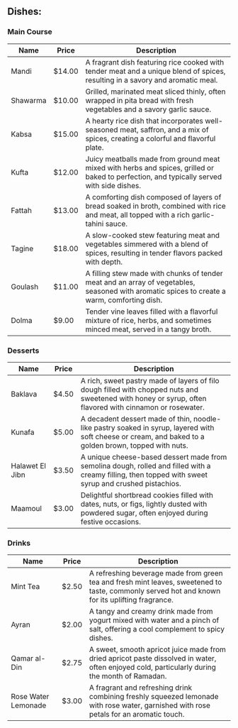 ## Dishes:
### Main Course
| Name | Price | Description |
| ---- | ----- | ----------- |
| Mandi | $14.00 | A fragrant dish featuring rice cooked with tender meat and a unique blend of spices, resulting in a savory and aromatic meal. |
| Shawarma | $10.00 | Grilled, marinated meat sliced thinly, often wrapped in pita bread with fresh vegetables and a savory garlic sauce. |
| Kabsa | $15.00 | A hearty rice dish that incorporates well-seasoned meat, saffron, and a mix of spices, creating a colorful and flavorful plate. |
| Kufta | $12.00 | Juicy meatballs made from ground meat mixed with herbs and spices, grilled or baked to perfection, and typically served with side dishes. |
| Fattah | $13.00 | A comforting dish composed of layers of bread soaked in broth, combined with rice and meat, all topped with a rich garlic-tahini sauce. |
| Tagine | $18.00 | A slow-cooked stew featuring meat and vegetables simmered with a blend of spices, resulting in tender flavors packed with depth. |
| Goulash | $11.00 | A filling stew made with chunks of tender meat and an array of vegetables, seasoned with aromatic spices to create a warm, comforting dish. |
| Dolma | $9.00 | Tender vine leaves filled with a flavorful mixture of rice, herbs, and sometimes minced meat, served in a tangy broth. |

### Desserts
| Name | Price | Description |
| ---- | ----- | ----------- |
| Baklava | $4.50 | A rich, sweet pastry made of layers of filo dough filled with chopped nuts and sweetened with honey or syrup, often flavored with cinnamon or rosewater.|
| Kunafa | $5.00 | A decadent dessert made of thin, noodle-like pastry soaked in syrup, layered with soft cheese or cream, and baked to a golden brown, topped with nuts. |
| Halawet El Jibn | $3.50 | A unique cheese-based dessert made from semolina dough, rolled and filled with a creamy filling, then topped with sweet syrup and crushed pistachios. |
| Maamoul | $3.00 | Delightful shortbread cookies filled with dates, nuts, or figs, lightly dusted with powdered sugar, often enjoyed during festive occasions. |

### Drinks
| Name | Price | Description |
| ---- | ----- | ----------- |
| Mint Tea | $2.50 | A refreshing beverage made from green tea and fresh mint leaves, sweetened to taste, commonly served hot and known for its uplifting fragrance. |
| Ayran | $2.00 | A tangy and creamy drink made from yogurt mixed with water and a pinch of salt, offering a cool complement to spicy dishes. |
| Qamar al-Din | $2.75 | A sweet, smooth apricot juice made from dried apricot paste dissolved in water, often enjoyed cold, particularly during the month of Ramadan. |
| Rose Water Lemonade | $3.00 | A fragrant and refreshing drink combining freshly squeezed lemonade with rose water, garnished with rose petals for an aromatic touch. |